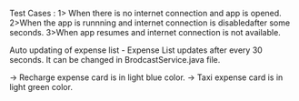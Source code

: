Test Cases : 
1> When there is no internet connection and app is opened.
2>When the app is runnning and internet connection is disabledafter some seconds.
3>When app resumes and internet connection is not available.

Auto updating of expense list - 
Expense List updates after every 30 seconds. It can be changed in BrodcastService.java file.

-> Recharge expense card is in light blue color.
-> Taxi expense card is in light green color.